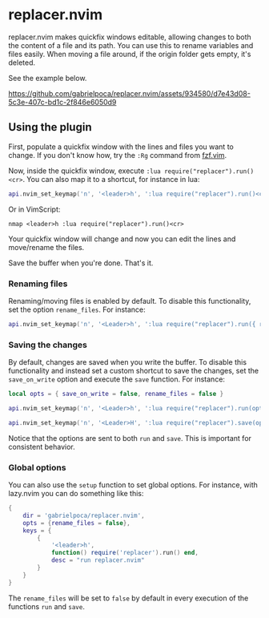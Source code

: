 # replacer.nvim

replacer.nvim makes quickfix windows editable, allowing changes to both the
content of a file and its path. You can use this to rename variables and files
easily. When moving a file around, if the origin folder gets empty, it's
deleted.

See the example below.

https://github.com/gabrielpoca/replacer.nvim/assets/934580/d7e43d08-5c3e-407c-bd1c-2f846e6050d9

## Using the plugin

First, populate a quickfix window with the lines and files you want to
change. If you don't know how, try the `:Rg` command from [fzf.vim](https://github.com/junegunn/fzf.vim).

Now, inside the quickfix window, execute `:lua require("replacer").run()<cr>`.
You can also map it to a shortcut, for instance in lua:

```lua
api.nvim_set_keymap('n', '<leader>h', ':lua require("replacer").run()<cr>', { silent = true })
```

Or in VimScript:

```
nmap <leader>h :lua require("replacer").run()<cr>
```

Your quickfix window will change and now you can edit the lines and
move/rename the files.

Save the buffer when you're done. That's it.

### Renaming files

Renaming/moving files is enabled by default. To disable this functionality, set
the option `rename_files`. For instance:

```lua
api.nvim_set_keymap('n', '<Leader>h', ':lua require("replacer").run({ rename_files = false })<cr>', { silent = true })
```

### Saving the changes

By default, changes are saved when you write the buffer. To disable this
functionality and instead set a custom shortcut to save the changes, set the
`save_on_write` option and execute the `save` function. For instance:

```lua
local opts = { save_on_write = false, rename_files = false }

api.nvim_set_keymap('n', '<Leader>h', ':lua require("replacer").run(opts)<cr>', { silent = true })

api.nvim_set_keymap('n', '<Leader>H', ':lua require("replacer").save(opts)<cr>', { silent = true })
```

Notice that the options are sent to both `run` and `save`. This is important
for consistent behavior.

### Global options

You can also use the `setup` function to set global options. For instance, with
lazy.nvim you can do something like this:

```lua
{
    dir = 'gabrielpoca/replacer.nvim',
    opts = {rename_files = false},
    keys = {
        {
            '<leader>h',
            function() require('replacer').run() end,
            desc = "run replacer.nvim"
        }
    }
}
```

The `rename_files` will be set to `false` by default in every execution
of the functions `run` and `save`.
